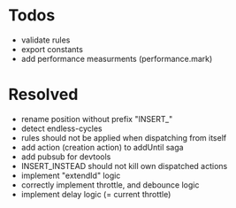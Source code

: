 
# Todos

- validate rules
- export constants
- add performance measurments (performance.mark)

# Resolved

- rename position without prefix "INSERT_"
- detect endless-cycles
- rules should not be applied when dispatching from itself
- add action (creation action) to addUntil saga
- add pubsub for devtools
- INSERT_INSTEAD should not kill own dispatched actions
- implement "extendId" logic
- correctly implement throttle, and debounce logic
- implement delay logic (= current throttle)